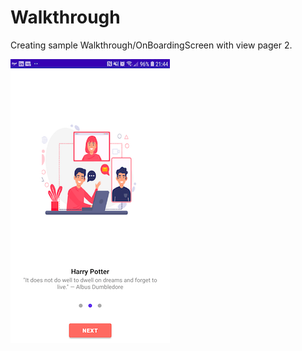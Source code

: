 # Walkthrough
Creating sample Walkthrough/OnBoardingScreen with view pager 2.

![Alt text](thumb.png "Title")
